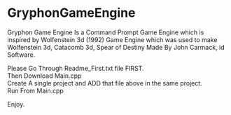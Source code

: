 # GryphonGameEngine
Gryphon Game Engine Is a Command Prompt Game Engine which is inspired by Wolfenstein 3d (1992) Game Engine which was used to make Wolfenstein 3d, Catacomb 3d, Spear of Destiny  Made By John Carmack, id Software.

Please Go Through Readme_First.txt file FIRST.                    
Then Download Main.cpp               
Create A single project and ADD that file above in the same project.             
Run From Main.cpp            

Enjoy.

